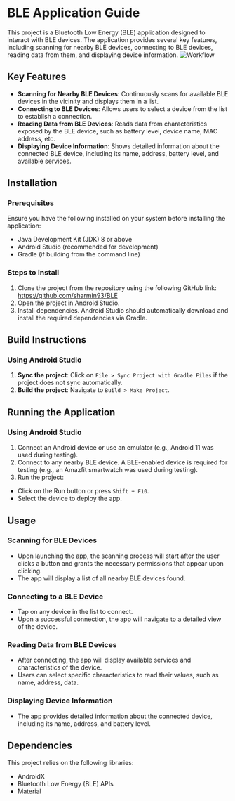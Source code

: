 # BLE Application Guide

This project is a Bluetooth Low Energy (BLE) application designed to interact with BLE devices. The application provides several key features, including scanning for nearby BLE devices, connecting to BLE devices, reading data from them, and displaying device information.
![Workflow](./assets/bluetooth_icon.png)
## Key Features

- **Scanning for Nearby BLE Devices**: Continuously scans for available BLE devices in the vicinity and displays them in a list.
- **Connecting to BLE Devices**: Allows users to select a device from the list to establish a connection.
- **Reading Data from BLE Devices**: Reads data from characteristics exposed by the BLE device, such as battery level, device name, MAC address, etc.
- **Displaying Device Information**: Shows detailed information about the connected BLE device, including its name, address, battery level, and available services.

## Installation

### Prerequisites

Ensure you have the following installed on your system before installing the application:

- Java Development Kit (JDK) 8 or above
- Android Studio (recommended for development)
- Gradle (if building from the command line)

### Steps to Install

1. Clone the project from the repository using the following GitHub link: https://github.com/sharmin93/BLE
2. Open the project in Android Studio.
3. Install dependencies. Android Studio should automatically download and install the required dependencies via Gradle.

## Build Instructions

### Using Android Studio

1. **Sync the project**: Click on `File > Sync Project with Gradle Files` if the project does not sync automatically.
2. **Build the project**: Navigate to `Build > Make Project`.

## Running the Application

### Using Android Studio

1. Connect an Android device or use an emulator (e.g., Android 11 was used during testing).
2. Connect to any nearby BLE device. A BLE-enabled device is required for testing (e.g., an Amazfit smartwatch was used during testing).
3. Run the project:
- Click on the Run button or press `Shift + F10`.
- Select the device to deploy the app.

## Usage

### Scanning for BLE Devices

- Upon launching the app, the scanning process will start after the user clicks a button and grants the necessary permissions that appear upon clicking.
- The app will display a list of all nearby BLE devices found.

### Connecting to a BLE Device

- Tap on any device in the list to connect.
- Upon a successful connection, the app will navigate to a detailed view of the device.

### Reading Data from BLE Devices

- After connecting, the app will display available services and characteristics of the device.
- Users can select specific characteristics to read their values, such as name, address, data.

### Displaying Device Information

- The app provides detailed information about the connected device, including its name, address, and battery level.

## Dependencies

This project relies on the following libraries:

- AndroidX
- Bluetooth Low Energy (BLE) APIs
- Material



